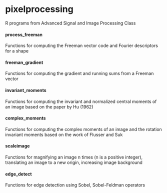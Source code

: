 # pixelprocessing
R programs from Advanced Signal and Image Processing Class

#### process_freeman

Functions for computing the Freeman vector code and Fourier descriptors for a shape

#### freeman_gradient

Functions for computing the gradient and running sums from a Freeman vector

#### invariant_moments

Functions for computing the invariant and normalized central moments of an image based on
the paper by Hu (1962)

#### complex_moments

Functions for computing the complex moments of an image and the rotation invariant moments based on the work of Flusser and Suk

#### scaleimage

Functions for magnifying an image n times (n is a positive integer), translating an image to a new origin, increasing image background

#### edge_detect

Functions for edge detection using Sobel, Sobel-Feldman operators
